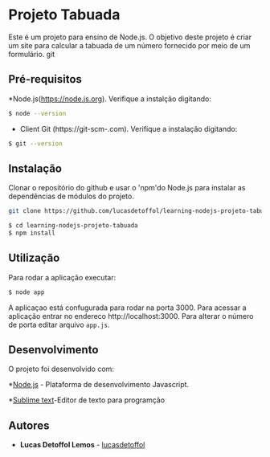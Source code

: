 # Projeto Tabuada


Este é um projeto para ensino de Node.js. O objetivo deste projeto é criar um site para calcular a tabuada de um número fornecido por meio de um formulário.
git
## Pré-requisitos

*Node.js(https://node.js.org). Verifique a instalção digitando:
```bash
$ node --version
```

* Client Git (https://git-scm-.com). Verifique a instalação digitando:
```bash
$ git --version
```

## Instalação 
Clonar o repositório do github e usar o 'npm'do Node.js para instalar as dependências de módulos do projeto.
```bash
git clone https://github.com/lucasdetoffol/learning-nodejs-projeto-tabuada.git 

$ cd learning-nodejs-projeto-tabuada
$ npm install
```

## Utilização 

Para rodar a aplicação executar:
```bash
$ node app
```
A aplicaçao está confugurada para rodar na porta 3000.
Para acessar a aplicação entrar no endereco
http://localhost:3000. Para alterar o número de porta editar arquivo `app.js`.

## Desenvolvimento

O projeto foi desenvolvido com:

*[Node.js](https://node.js.org) - Plataforma de desenvolvimento Javascript.

*[Sublime text](https://www.sublimetext.com)-Editor de texto para programção

## Autores
* **Lucas Detoffol Lemos** - [lucasdetoffol](https://github.com/lucasdetoffol/)